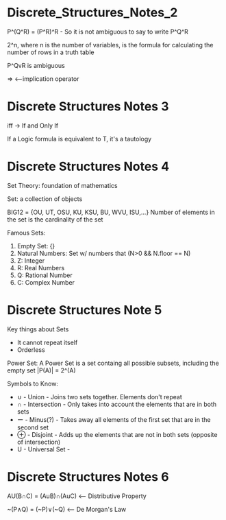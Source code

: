 # Discrete_Structures_Notes_2

P^(Q^R) = (P^R)^R - So it is not ambiguous to say to write P^Q^R

2^n, where n is the number of variables, is the formula for calculating the number of rows in a truth table

P^QvR is ambiguous

=>  <--implication operator


# Discrete Structures Notes 3

iff -> If and Only If

If a Logic formula is equivalent to T, it's a tautology

# Discrete Structures Notes 4

Set Theory: foundation of mathematics

Set: a collection of objects

BIG12 = {OU, UT, OSU, KU, KSU, BU, WVU, ISU,...}
Number of elements in the set is the cardinality of the set

Famous Sets:
1. Empty Set: {}
2. Natural Numbers: Set w/ numbers that (N>0 && N.floor == N)
3. Z: Integer
4. R: Real Numbers
5. Q: Rational Number
6. C: Complex Number

# Discrete Structures Note 5

Key things about Sets
- It cannot repeat itself
- Orderless

Power Set: A Power Set is a set containg all possible subsets, including the empty set
|P(A)| = 2^(A)

Symbols to Know:
- ∪ - Union - Joins two sets together. Elements don't repeat
- ∩ - Intersection - Only takes into account the elements that are in both sets
- ー - Minus(?) - Takes away all elements of the first set that are in the second set
- ⊕ - Disjoint - Adds up the elements that are not in both sets (opposite of intersection)
- U - Universal Set - 

# Discrete Structures Notes 6
AU(B∩C) = (AuB)∩(AuC) <-- Distributive Property

~(P∧Q) = (~P)∨(~Q) <-- De Morgan's Law
